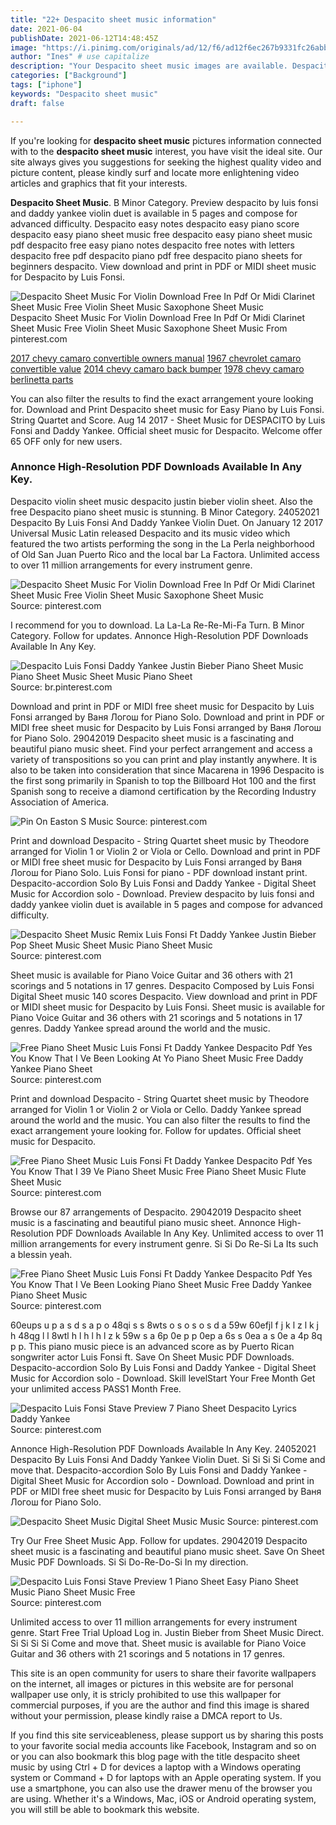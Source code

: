 ```yaml
---
title: "22+ Despacito sheet music information"
date: 2021-06-04
publishDate: 2021-06-12T14:48:45Z
image: "https://i.pinimg.com/originals/ad/12/f6/ad12f6ec267b9331fc26abb95581a46c.png"
author: "Ines" # use capitalize
description: "Your Despacito sheet music images are available. Despacito sheet music are a topic that is being searched for and liked by netizens now. You can Get the Despacito sheet music files here. Find and Download all free images."
categories: ["Background"]
tags: ["iphone"]
keywords: "Despacito sheet music"
draft: false

---
```


If you're looking for **despacito sheet music** pictures information connected with to the **despacito sheet music** interest, you have visit the ideal  site.  Our site always  gives you  suggestions  for seeking  the highest  quality video and picture  content, please kindly surf and locate more enlightening video articles and graphics  that fit your interests.

**Despacito Sheet Music**. B Minor Category. Preview despacito by luis fonsi and daddy yankee violin duet is available in 5 pages and compose for advanced difficulty. Despacito easy notes despacito easy piano score despacito easy piano sheet music free despacito easy piano sheet music pdf despacito free easy piano notes despacito free notes with letters despacito free pdf despacito piano pdf free despacito piano sheets for beginners despacito. View download and print in PDF or MIDI sheet music for Despacito by Luis Fonsi.

![Despacito Sheet Music For Violin Download Free In Pdf Or Midi Clarinet Sheet Music Free Violin Sheet Music Saxophone Sheet Music](https://i.pinimg.com/originals/ae/bc/68/aebc68c457cfef2c074a3f24d3d78441.png "Despacito Sheet Music For Violin Download Free In Pdf Or Midi Clarinet Sheet Music Free Violin Sheet Music Saxophone Sheet Music")
Despacito Sheet Music For Violin Download Free In Pdf Or Midi Clarinet Sheet Music Free Violin Sheet Music Saxophone Sheet Music From pinterest.com

[2017 chevy camaro convertible owners manual](/2017-chevy-camaro-convertible-owners-manual/)
[1967 chevrolet camaro convertible value](/1967-chevrolet-camaro-convertible-value/)
[2014 chevy camaro back bumper](/2014-chevy-camaro-back-bumper/)
[1978 chevy camaro berlinetta parts](/1978-chevy-camaro-berlinetta-parts/)

You can also filter the results to find the exact arrangement youre looking for. Download and Print Despacito sheet music for Easy Piano by Luis Fonsi. String Quartet and Score. Aug 14 2017 - Sheet Music for DESPACITO by Luis Fonsi and Daddy Yankee. Official sheet music for Despacito. Welcome offer 65 OFF only for new users.

### Annonce High-Resolution PDF Downloads Available In Any Key.

Despacito violin sheet music despacito justin bieber violin sheet. Also the free Despacito piano sheet music is stunning. B Minor Category. 24052021 Despacito By Luis Fonsi And Daddy Yankee Violin Duet. On January 12 2017 Universal Music Latin released Despacito and its music video which featured the two artists performing the song in the La Perla neighborhood of Old San Juan Puerto Rico and the local bar La Factora. Unlimited access to over 11 million arrangements for every instrument genre.


![Despacito Sheet Music For Violin Download Free In Pdf Or Midi Clarinet Sheet Music Free Violin Sheet Music Saxophone Sheet Music](https://i.pinimg.com/originals/ae/bc/68/aebc68c457cfef2c074a3f24d3d78441.png "Despacito Sheet Music For Violin Download Free In Pdf Or Midi Clarinet Sheet Music Free Violin Sheet Music Saxophone Sheet Music")
Source: pinterest.com

I recommend for you to download. La La-La Re-Re-Mi-Fa Turn. B Minor Category. Follow for updates. Annonce High-Resolution PDF Downloads Available In Any Key.

![Despacito Luis Fonsi Daddy Yankee Justin Bieber Piano Sheet Music Piano Sheet Music Sheet Music Piano Sheet](https://i.pinimg.com/originals/ee/9e/0b/ee9e0b1e0d9fbf92fcad3e297735c128.png "Despacito Luis Fonsi Daddy Yankee Justin Bieber Piano Sheet Music Piano Sheet Music Sheet Music Piano Sheet")
Source: br.pinterest.com

Download and print in PDF or MIDI free sheet music for Despacito by Luis Fonsi arranged by Ваня Логош for Piano Solo. Download and print in PDF or MIDI free sheet music for Despacito by Luis Fonsi arranged by Ваня Логош for Piano Solo. 29042019 Despacito sheet music is a fascinating and beautiful piano music sheet. Find your perfect arrangement and access a variety of transpositions so you can print and play instantly anywhere. It is also to be taken into consideration that since Macarena in 1996 Despacito is the first song primarily in Spanish to top the Billboard Hot 100 and the first Spanish song to receive a diamond certification by the Recording Industry Association of America.

![Pin On Easton S Music](https://i.pinimg.com/originals/6f/4a/c4/6f4ac4bd3662354f3683685e16b57059.png "Pin On Easton S Music")
Source: pinterest.com

Print and download Despacito - String Quartet sheet music by Theodore arranged for Violin 1 or Violin 2 or Viola or Cello. Download and print in PDF or MIDI free sheet music for Despacito by Luis Fonsi arranged by Ваня Логош for Piano Solo. Luis Fonsi for piano - PDF download instant print. Despacito-accordion Solo By Luis Fonsi and Daddy Yankee - Digital Sheet Music for Accordion solo - Download. Preview despacito by luis fonsi and daddy yankee violin duet is available in 5 pages and compose for advanced difficulty.

![Despacito Sheet Music Remix Luis Fonsi Ft Daddy Yankee Justin Bieber Pop Sheet Music Sheet Music Piano Sheet Music](https://i.pinimg.com/originals/35/8d/da/358dda6430806d0406a434b0fd859807.jpg "Despacito Sheet Music Remix Luis Fonsi Ft Daddy Yankee Justin Bieber Pop Sheet Music Sheet Music Piano Sheet Music")
Source: pinterest.com

Sheet music is available for Piano Voice Guitar and 36 others with 21 scorings and 5 notations in 17 genres. Despacito Composed by Luis Fonsi Digital Sheet music 140 scores Despacito. View download and print in PDF or MIDI sheet music for Despacito by Luis Fonsi. Sheet music is available for Piano Voice Guitar and 36 others with 21 scorings and 5 notations in 17 genres. Daddy Yankee spread around the world and the music.

![Free Piano Sheet Music Luis Fonsi Ft Daddy Yankee Despacito Pdf Yes You Know That I Ve Been Looking At Yo Piano Sheet Music Free Daddy Yankee Piano Sheet](https://i.pinimg.com/originals/95/01/4c/95014cc32ae0bb8ef05813395a89d15c.png "Free Piano Sheet Music Luis Fonsi Ft Daddy Yankee Despacito Pdf Yes You Know That I Ve Been Looking At Yo Piano Sheet Music Free Daddy Yankee Piano Sheet")
Source: pinterest.com

Print and download Despacito - String Quartet sheet music by Theodore arranged for Violin 1 or Violin 2 or Viola or Cello. Daddy Yankee spread around the world and the music. You can also filter the results to find the exact arrangement youre looking for. Follow for updates. Official sheet music for Despacito.

![Free Piano Sheet Music Luis Fonsi Ft Daddy Yankee Despacito Pdf Yes You Know That I 39 Ve Piano Sheet Music Free Piano Sheet Music Flute Sheet Music](https://i.pinimg.com/originals/6d/30/b0/6d30b0e46d05ec4acefeafb601f80d87.png "Free Piano Sheet Music Luis Fonsi Ft Daddy Yankee Despacito Pdf Yes You Know That I 39 Ve Piano Sheet Music Free Piano Sheet Music Flute Sheet Music")
Source: pinterest.com

Browse our 87 arrangements of Despacito. 29042019 Despacito sheet music is a fascinating and beautiful piano music sheet. Annonce High-Resolution PDF Downloads Available In Any Key. Unlimited access to over 11 million arrangements for every instrument genre. Si Si Do Re-Si La Its such a blessin yeah.

![Free Piano Sheet Music Luis Fonsi Ft Daddy Yankee Despacito Pdf Yes You Know That I Ve Been Looking Piano Sheet Music Free Daddy Yankee Piano Sheet Music](https://i.pinimg.com/originals/07/7f/fe/077ffe0c62be14021d43effa2b564057.png "Free Piano Sheet Music Luis Fonsi Ft Daddy Yankee Despacito Pdf Yes You Know That I Ve Been Looking Piano Sheet Music Free Daddy Yankee Piano Sheet Music")
Source: pinterest.com

60eups u p a s d s a p o 48qi s s 8wts o s o s o s d a 59w 60efjl f j k l z l k j h 48qg l l 8wtl h l h l h l z k 59w s a 6p 0e p p 0ep a 6s s 0ea a s 0e a 4p 8q p p. This piano music piece is an advanced score as by Puerto Rican songwriter actor Luis Fonsi ft. Save On Sheet Music PDF Downloads. Despacito-accordion Solo By Luis Fonsi and Daddy Yankee - Digital Sheet Music for Accordion solo - Download. Skill levelStart Your Free Month Get your unlimited access PASS1 Month Free.

![Despacito Luis Fonsi Stave Preview 7 Piano Sheet Despacito Lyrics Daddy Yankee](https://i.pinimg.com/originals/dc/c4/45/dcc44518a14e8cbcde4d7cbc457237ca.png "Despacito Luis Fonsi Stave Preview 7 Piano Sheet Despacito Lyrics Daddy Yankee")
Source: pinterest.com

Annonce High-Resolution PDF Downloads Available In Any Key. 24052021 Despacito By Luis Fonsi And Daddy Yankee Violin Duet. Si Si Si Si Come and move that. Despacito-accordion Solo By Luis Fonsi and Daddy Yankee - Digital Sheet Music for Accordion solo - Download. Download and print in PDF or MIDI free sheet music for Despacito by Luis Fonsi arranged by Ваня Логош for Piano Solo.

![Despacito Sheet Music Digital Sheet Music Music](https://i.pinimg.com/originals/c9/57/9f/c9579f1517150fd6d3e40b76eb7a3473.png "Despacito Sheet Music Digital Sheet Music Music")
Source: pinterest.com

Try Our Free Sheet Music App. Follow for updates. 29042019 Despacito sheet music is a fascinating and beautiful piano music sheet. Save On Sheet Music PDF Downloads. Si Si Do-Re-Do-Si In my direction.

![Despacito Luis Fonsi Stave Preview 1 Piano Sheet Easy Piano Sheet Music Piano Sheet Music Free](https://i.pinimg.com/originals/ad/12/f6/ad12f6ec267b9331fc26abb95581a46c.png "Despacito Luis Fonsi Stave Preview 1 Piano Sheet Easy Piano Sheet Music Piano Sheet Music Free")
Source: pinterest.com

Unlimited access to over 11 million arrangements for every instrument genre. Start Free Trial Upload Log in. Justin Bieber from Sheet Music Direct. Si Si Si Si Come and move that. Sheet music is available for Piano Voice Guitar and 36 others with 21 scorings and 5 notations in 17 genres.

This site is an open community for users to share their favorite wallpapers on the internet, all images or pictures in this website are for personal wallpaper use only, it is stricly prohibited to use this wallpaper for commercial purposes, if you are the author and find this image is shared without your permission, please kindly raise a DMCA report to Us.

If you find this site serviceableness, please support us by sharing this posts to your favorite social media accounts like Facebook, Instagram and so on or you can also bookmark this blog page with the title despacito sheet music by using Ctrl + D for devices a laptop with a Windows operating system or Command + D for laptops with an Apple operating system. If you use a smartphone, you can also use the drawer menu of the browser you are using. Whether it's a Windows, Mac, iOS or Android operating system, you will still be able to bookmark this website.
